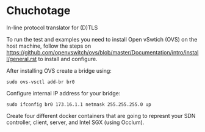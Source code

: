 # Chuchotage 
In-line protocol translator for (D)TLS

To run the test and examples you need to install Open vSwtich (OVS) on the host machine, follow the steps on https://github.com/openvswitch/ovs/blob/master/Documentation/intro/install/general.rst to install and configure. 

After installing OVS create a bridge using: 
```
sudo ovs-vsctl add-br br0
```
Configure internal IP address for your bridge: 

```sudo ifconfig br0 173.16.1.1 netmask 255.255.255.0 up```

Create four different docker containers that are going to represnt your SDN controller, client, server, and Intel SGX (using Occlum). 
